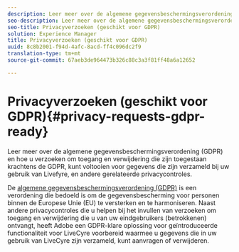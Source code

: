 ```yaml
---
description: Leer meer over de algemene gegevensbeschermingsverordening (GDPR) en hoe u verzoeken om toegang en verwijdering die zijn toegestaan krachtens de GDPR, kunt voltooien voor gegevens die zijn verzameld bij uw gebruik van Livefyre, en andere gerelateerde privacycontroles.
seo-description: Leer meer over de algemene gegevensbeschermingsverordening (GDPR) en hoe u verzoeken om toegang en verwijdering die zijn toegestaan krachtens de GDPR, kunt voltooien voor gegevens die zijn verzameld bij uw gebruik van Livefyre, en andere gerelateerde privacycontroles.
seo-title: Privacyverzoeken (geschikt voor GDPR)
solution: Experience Manager
title: Privacyverzoeken (geschikt voor GDPR)
uuid: 8c8b2001-f94d-4afc-8acd-ff4c096dc2f9
translation-type: tm+mt
source-git-commit: 67aeb3de964473b326c88c3a3f81ff48a6a12652

---
```



# Privacyverzoeken (geschikt voor GDPR){#privacy-requests-gdpr-ready}

Leer meer over de algemene gegevensbeschermingsverordening (GDPR) en hoe u verzoeken om toegang en verwijdering die zijn toegestaan krachtens de GDPR, kunt voltooien voor gegevens die zijn verzameld bij uw gebruik van Livefyre, en andere gerelateerde privacycontroles.

De [algemene gegevensbeschermingsverordening (GDPR)](https://adobe.io/apis/cloudplatform/gdpr.html) is een verordening die bedoeld is om de gegevensbescherming voor personen binnen de Europese Unie (EU) te versterken en te harmoniseren. Naast andere privacycontroles die u helpen bij het invullen van verzoeken om toegang en verwijdering die u van uw eindgebruikers (betrokkenen) ontvangt, heeft Adobe een GDPR-klare oplossing voor geïntroduceerde functionaliteit voor LiveCyre voorbereid waarmee u gegevens die in uw gebruik van LiveCyre zijn verzameld, kunt aanvragen of verwijderen.
